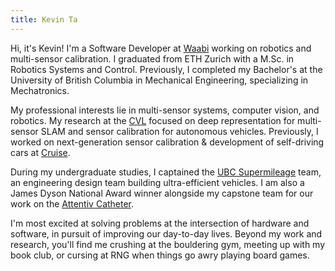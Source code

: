 ```yaml
---
title: Kevin Ta
---
```


Hi, it's Kevin! I'm a Software Developer at [Waabi](https://waabi.ai/) working on robotics and multi-sensor calibration. I graduated from ETH Zurich with a M.Sc. in Robotics Systems and Control. Previously, I completed my Bachelor's at the University of British Columbia in Mechanical Engineering,  specializing in Mechatronics. 

My professional interests lie in multi-sensor systems, computer vision, and robotics. My research at the [CVL](https://vision.ee.ethz.ch/) focused on deep representation for multi-sensor SLAM and sensor calibration for autonomous vehicles. Previously, I worked on next-generation sensor calibration & development of self-driving cars at [Cruise](https://getcruise.com). 

During my undergraduate studies, I captained the [UBC Supermileage](https://www.supermileage.ca) team, an engineering design team building ultra-efficient vehicles. I am also a James Dyson National Award winner alongside my capstone team for our work on the [Attentiv Catheter](https://www.attentivmedical.com/).

I'm most excited at solving problems at the intersection of hardware and software, in pursuit of improving our day-to-day lives. Beyond my work and research, you'll find me crushing at the bouldering gym, meeting up with my book club, or cursing at RNG when things go awry playing board games. 